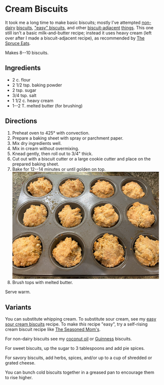 # Cream Biscuits

It took me a long time to make basic biscuits; mostly I've attempted [non-dairy](../quick-bread/coconutOilBiscuits.md) [biscuits](../quick-bread/guinnessBiscuits.md), ["easy" biscuits](../quick-bread/easySourCreamBiscuits.md), and other [biscuit-adjacent](../quick-bread/strawberryShortcake.md) [things](../quick-bread/scones.md).  This one still isn't a basic milk-and-butter recipe; instead it uses heavy cream (left over after I made a biscuit-adjacent recipe), as recommended by [The Spruce Eats](https://www.thespruceeats.com/basic-cream-biscuits-3051623).

Makes 8--10 biscuits.

## Ingredients

* 2 c. flour
* 2 1/2 tsp. baking powder
* 2 tsp. sugar
* 3/4 tsp. salt
* 1 1/2 c. heavy cream
* 1--2 T. melted butter (for brushing)

## Directions

1. Preheat oven to 425° with convection.
2. Prepare a baking sheet with spray or parchment paper.
3. Mix dry ingredients well.
4. Mix in cream without overmixing.
5. Knead gently, then roll out to 3/4" thick.
6. Cut out with a biscuit cutter or a large cookie cutter and place on the prepared baking sheet.
7. Bake for 12--14 minutes or until golden on top. ![golden](../images/esc_biscuits2.png)
8. Brush tops with melted butter.

Serve warm.

## Variants

You can substitute whipping cream.  To substitute sour cream, see my [easy sour cream biscuits](../quick-bread/easySourCreamBiscuits.md) recipe.  To make *this* recipe "easy", try a self-rising cream biscuit recipe like [The Seasoned Mom's](https://www.theseasonedmom.com/cream-biscuits/).

For non-dairy biscuits see my [coconut oil](../coconutOilBiscuits.md) or [Guinness](../quick-bread/guinnessBiscuits.md) biscuits.

For sweet biscuits, up the sugar to 3 tablespoons and add pie spices.

For savory biscuits, add herbs, spices, and/or up to a cup of shredded or grated cheese.

You can bunch cold biscuits together in a greased pan to encourage them to rise higher.


